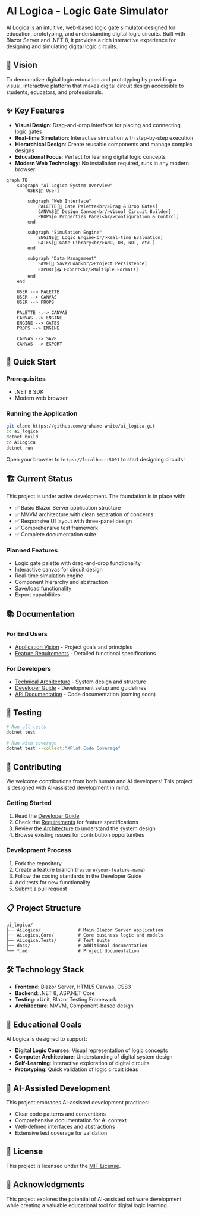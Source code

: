 # AI Logica - Logic Gate Simulator

AI Logica is an intuitive, web-based logic gate simulator designed for education, prototyping, and understanding digital logic circuits. Built with Blazor Server and .NET 8, it provides a rich interactive experience for designing and simulating digital logic circuits.

## 🎯 Vision

To democratize digital logic education and prototyping by providing a visual, interactive platform that makes digital circuit design accessible to students, educators, and professionals.

## ✨ Key Features

- **Visual Design**: Drag-and-drop interface for placing and connecting logic gates
- **Real-time Simulation**: Interactive simulation with step-by-step execution
- **Hierarchical Design**: Create reusable components and manage complex designs
- **Educational Focus**: Perfect for learning digital logic concepts
- **Modern Web Technology**: No installation required, runs in any modern browser

```mermaid
graph TB
    subgraph "AI Logica System Overview"
        USER[👤 User] 
        
        subgraph "Web Interface"
            PALETTE[🎨 Gate Palette<br/>Drag & Drop Gates]
            CANVAS[📐 Design Canvas<br/>Visual Circuit Builder]
            PROPS[⚙️ Properties Panel<br/>Configuration & Control]
        end
        
        subgraph "Simulation Engine"
            ENGINE[🔧 Logic Engine<br/>Real-time Evaluation]
            GATES[🚪 Gate Library<br/>AND, OR, NOT, etc.]
        end
        
        subgraph "Data Management"
            SAVE[💾 Save/Load<br/>Project Persistence]
            EXPORT[📤 Export<br/>Multiple Formats]
        end
    end
    
    USER --> PALETTE
    USER --> CANVAS
    USER --> PROPS
    
    PALETTE -.-> CANVAS
    CANVAS --> ENGINE
    ENGINE --> GATES
    PROPS --> ENGINE
    
    CANVAS --> SAVE
    CANVAS --> EXPORT
```

## 🚀 Quick Start

### Prerequisites
- .NET 8 SDK
- Modern web browser

### Running the Application
```bash
git clone https://github.com/grahame-white/ai_logica.git
cd ai_logica
dotnet build
cd AiLogica
dotnet run
```

Open your browser to `https://localhost:5001` to start designing circuits!

## 🏗️ Current Status

This project is under active development. The foundation is in place with:
- ✅ Basic Blazor Server application structure
- ✅ MVVM architecture with clean separation of concerns
- ✅ Responsive UI layout with three-panel design
- ✅ Comprehensive test framework
- ✅ Complete documentation suite

### Planned Features
- Logic gate palette with drag-and-drop functionality
- Interactive canvas for circuit design
- Real-time simulation engine
- Component hierarchy and abstraction
- Save/load functionality
- Export capabilities

## 📚 Documentation

### For End Users
- [Application Vision](VISION.md) - Project goals and principles
- [Feature Requirements](REQUIREMENTS.md) - Detailed functional specifications

### For Developers
- [Technical Architecture](ARCHITECTURE.md) - System design and structure
- [Developer Guide](DEVELOPER_GUIDE.md) - Development setup and guidelines
- [API Documentation](docs/api/) - Code documentation (coming soon)

## 🧪 Testing

```bash
# Run all tests
dotnet test

# Run with coverage
dotnet test --collect:"XPlat Code Coverage"
```

## 🤝 Contributing

We welcome contributions from both human and AI developers! This project is designed with AI-assisted development in mind.

### Getting Started
1. Read the [Developer Guide](DEVELOPER_GUIDE.md)
2. Check the [Requirements](REQUIREMENTS.md) for feature specifications
3. Review the [Architecture](ARCHITECTURE.md) to understand the system design
4. Browse existing issues for contribution opportunities

### Development Process
1. Fork the repository
2. Create a feature branch (`feature/your-feature-name`)
3. Follow the coding standards in the Developer Guide
4. Add tests for new functionality
5. Submit a pull request

## 📋 Project Structure

```
ai_logica/
├── AiLogica/              # Main Blazor Server application
├── AiLogica.Core/         # Core business logic and models
├── AiLogica.Tests/        # Test suite
├── docs/                  # Additional documentation
└── *.md                   # Project documentation
```

## 🛠️ Technology Stack

- **Frontend**: Blazor Server, HTML5 Canvas, CSS3
- **Backend**: .NET 8, ASP.NET Core
- **Testing**: xUnit, Blazor Testing Framework
- **Architecture**: MVVM, Component-based design

## 📖 Educational Goals

AI Logica is designed to support:
- **Digital Logic Courses**: Visual representation of logic concepts
- **Computer Architecture**: Understanding of digital system design
- **Self-Learning**: Interactive exploration of digital circuits
- **Prototyping**: Quick validation of logic circuit ideas

## 🌟 AI-Assisted Development

This project embraces AI-assisted development practices:
- Clear code patterns and conventions
- Comprehensive documentation for AI context
- Well-defined interfaces and abstractions
- Extensive test coverage for validation

## 📄 License

This project is licensed under the [MIT License](LICENSE).

## 🙏 Acknowledgments

This project explores the potential of AI-assisted software development while creating a valuable educational tool for digital logic learning.
